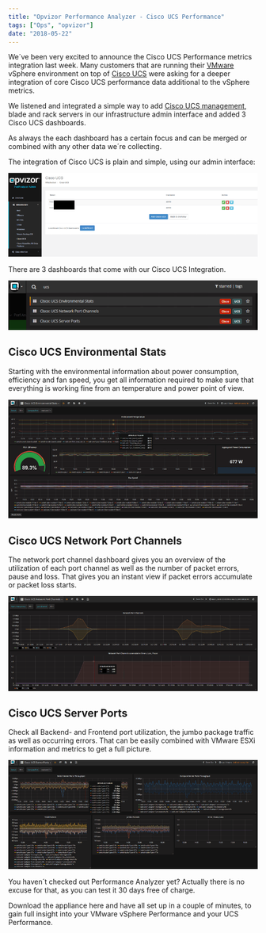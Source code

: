 ```yaml
---
title: "Opvizor Performance Analyzer - Cisco UCS Performance"
tags: ["Ops", "opvizor"]
date: "2018-05-22"
---
```


We´ve been very excited to announce the Cisco UCS Performance metrics integration last week. Many customers that are running their [VMware](https://www.vmware.com/products/vsphere.html) vSphere environment on top of [Cisco UCS](https://en.wikipedia.org/wiki/Cisco_Unified_Computing_System) were asking for a deeper integration of core Cisco UCS performance data additional to the vSphere metrics.

We listened and integrated a simple way to add [Cisco UCS management](https://www.cisco.com/c/en/us/products/servers-unified-computing/index.html), blade and rack servers in our infrastructure admin interface and added 3 Cisco UCS dashboards.

As always the each dashboard has a certain focus and can be merged or combined with any other data we´re collecting.

The integration of Cisco UCS is plain and simple, using our admin interface:

![Cisco UCS Integration](/images/blog/admin_infra.png)

There are 3 dashboards that come with our Cisco UCS Integration.

![Cisco UCS Dashboard](/images/blog/navigation.png)

## Cisco UCS Environmental Stats

Starting with the environmental information about power consumption, efficiency and fan speed, you get all information required to make sure that everything is working fine from an temperature and power point of view. 

![Cisco UCS Temperature](/images/blog/environmental.png)

## Cisco UCS Network Port Channels

The network port channel dashboard gives you an overview of the utilization of each port channel as well as the number of packet errors, pause and loss. That gives you an instant view if packet errors accumulate or packet loss starts.

![Cisco UCS Network Port Utilization](/images/blog/network_port.png)

## Cisco UCS Server Ports

Check all Backend- and Frontend port utilization, the jumbo package traffic as well as occurring errors. That can be easily combined with VMware ESXi information and metrics to get a full picture.

![Cisco UCS Server Ports - Cisco UCS Performance](/images/blog/ucs_serverports.png)

You haven´t checked out Performance Analyzer yet? Actually there is no excuse for that, as you can test it 30 days free of charge.

Download the appliance here and have all set up in a couple of minutes, to gain full insight into your VMware vSphere Performance and your UCS Performance.
